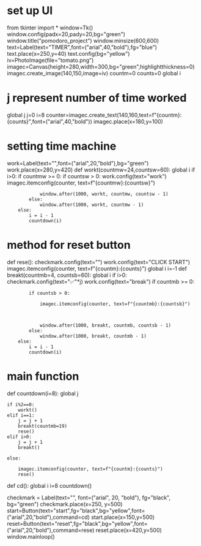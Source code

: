 # set up UI
from tkinter import *
window=Tk()
window.config(padx=20,pady=20,bg="green")
window.title("pomodoro_project")
window.minsize(600,600)
text=Label(text="TIMER",font=("arial",40,"bold"),fg="blue")
text.place(x=250,y=40)
text.config(bg="yellow")
iv=PhotoImage(file="tomato.png")
imagec=Canvas(height=280,width=300,bg="green",highlightthickness=0)
imagec.create_image(140,150,image=iv)
countm=0
counts=0
global i
# j represent number of time worked
global j 
j=0
i=8
counter=imagec.create_text(140,160,text=f"{countm}:{counts}",font=("arial",40,"bold"))
imagec.place(x=180,y=100)
# setting time machine
work=Label(text="",font=("arial",20,"bold"),bg="green")
work.place(x=280,y=420)
def workt(countmw=24,countsw=60):
    global i
    if i>0:
        if countmw >= 0:
            if countsw > 0:
                work.config(text="work")
                imagec.itemconfig(counter, text=f"{countmw}:{countsw}")


                window.after(1000, workt, countmw, countsw - 1)
            else:
                window.after(1000, workt, countmw - 1)
        else:
            i = i - 1
            countdown(i)
# method for reset button 
def rese():
    checkmark.config(text="")
    work.config(text="CLICK START")
    imagec.itemconfig(counter, text=f"{countm}:{counts}")
    global i
    i=-1
def breakt(countmb=4, countsb=60):
    global i
    if i>0:
        checkmark.config(text="✅"*j)
        work.config(text="break")
        if countmb >= 0:

            if countsb > 0:

                imagec.itemconfig(counter, text=f"{countmb}:{countsb}")



                window.after(1000, breakt, countmb, countsb - 1)
            else:
                window.after(1000, breakt, countmb - 1)
        else:
            i = i - 1
            countdown(i)

# main function
def countdown(i=8):
    global j

    if i%2==0:
        workt()
    elif i==1:
        j = j + 1
        breakt(countmb=19)
        rese()
    elif i>0:
        j = j + 1
        breakt()

    else:

        imagec.itemconfig(counter, text=f"{countm}:{counts}")
        rese()

def cd():
    global i
    i=8
    countdown()

checkmark = Label(text="", font=("arial", 20, "bold"), fg="black", bg="green")
checkmark.place(x=250, y=500)
start=Button(text="start",fg="black",bg="yellow",font=("arial",20,"bold"),command=cd)
start.place(x=150,y=500)
reset=Button(text="reset",fg="black",bg="yellow",font=("arial",20,"bold"),command=rese)
reset.place(x=420,y=500)
window.mainloop()
